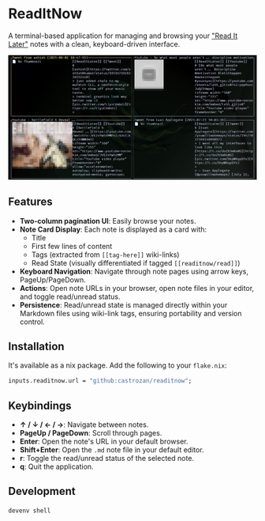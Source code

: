# ReadItNow

A terminal-based application for managing and browsing your ["Read It Later"](https://github.com/DominikPieper/obsidian-ReadItLater) notes with a clean, keyboard-driven interface.

![Preview](./static/preview.png)

## Features

- **Two-column pagination UI**: Easily browse your notes.
- **Note Card Display**: Each note is displayed as a card with:
    - Title
    - First few lines of content
    - Tags (extracted from `[[tag-here]]` wiki-links)
    - Read State (visually differentiated if tagged `[[readitnow/read]]`)
- **Keyboard Navigation**: Navigate through note pages using arrow keys, PageUp/PageDown.
- **Actions**: Open note URLs in your browser, open note files in your editor, and toggle read/unread status.
- **Persistence**: Read/unread state is managed directly within your Markdown files using wiki-link tags, ensuring portability and version control.

## Installation

It's available as a nix package. Add the following to your `flake.nix`:
```nix
inputs.readitnow.url = "github:castrozan/readitnow";
```

## Keybindings

- **↑ / ↓ / ← / →**: Navigate between notes.
- **PageUp / PageDown**: Scroll through pages.
- **Enter**: Open the note's URL in your default browser.
- **Shift+Enter**: Open the `.md` note file in your default editor.
- **r**: Toggle the read/unread status of the selected note.
- **q**: Quit the application.

## Development

```bash
devenv shell
```
